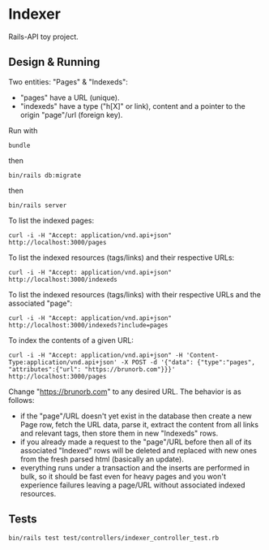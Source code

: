 # Indexer

Rails-API toy project.

## Design & Running

Two entities: "Pages" & "Indexeds":
 - "pages" have a URL (unique).
 - "indexeds" have a type ("h[X]" or link), content and a pointer to the origin "page"/url (foreign key).

Run with

`bundle`

then

`bin/rails db:migrate`

then

 `bin/rails server`


To list the indexed pages:

    curl -i -H "Accept: application/vnd.api+json" http://localhost:3000/pages

To list the indexed resources (tags/links) and their respective URLs:

    curl -i -H "Accept: application/vnd.api+json" http://localhost:3000/indexeds

To list the indexed resources (tags/links) with their respective URLs and the associated "page":

    curl -i -H "Accept: application/vnd.api+json" http://localhost:3000/indexeds?include=pages

To index the contents of a given URL:

    curl -i -H "Accept: application/vnd.api+json" -H 'Content-Type:application/vnd.api+json' -X POST -d '{"data": {"type":"pages", "attributes":{"url": "https://brunorb.com"}}}' http://localhost:3000/pages

Change "https://brunorb.com" to any desired URL. The behavior is as follows:

  - if the "page"/URL doesn't yet exist in the database then create a new Page row, fetch the URL data, parse it, extract the content from all links and relevant tags, then store them in new "Indexeds" rows.
  - if you already made a request to the "page"/URL before then all of its associated "Indexed" rows will be deleted and replaced with new ones from the fresh parsed html (basically an update).
  - everything runs under a transaction and the inserts are performed in bulk, so it should be fast even for heavy pages and you won't experience failures leaving a page/URL without associated indexed resources.

## Tests

    bin/rails test test/controllers/indexer_controller_test.rb